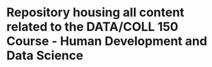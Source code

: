 # Repository housing all content related to the DATA/COLL 150 Course - Human Development and Data Science
